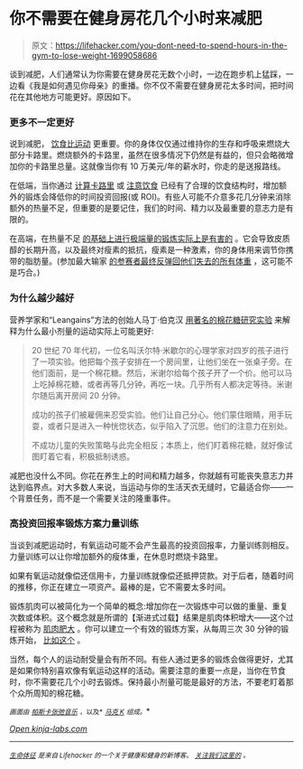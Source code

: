 # 你不需要在健身房花几个小时来减肥

> 原文：<https://lifehacker.com/you-dont-need-to-spend-hours-in-the-gym-to-lose-weight-1699058686>

谈到减肥，人们通常认为你需要在健身房花无数个小时，一边在跑步机上猛踩，一边看《我是如何遇见你母亲》的重播。你不仅不需要在健身房花太多时间，把时间花在其他地方可能更好。原因如下。



### 更多不一定更好

说到减肥， [饮食比运动](http://vitals.lifehacker.com/exercise-vs-diet-which-is-more-important-for-weight-l-1677532039) 更重要。你的身体仅仅通过维持你的生存和呼吸来燃烧大部分卡路里。燃烧额外的卡路里，虽然在很多情况下仍然是有益的，但只会略微增加你的卡路里总量。这就像当你有 10 万美元/年的薪水时，你走的是送报路线。

在低端，当你通过 [计算卡路里](http://vitals.lifehacker.com/how-to-determine-the-number-of-calories-you-should-eat-1693372946) 或 [注意饮食](http://vitals.lifehacker.com/how-to-lose-weight-without-counting-calories-1691715560) 已经有了合理的饮食结构时，增加额外的锻炼会降低你的时间投资回报(或 ROI)。有些人可能不介意多花几分钟来消除额外的热量不足，但重要的是要记住，我们的时间、精力以及最重要的意志力是有限的。

在高端，在热量不足 [的基础上进行极端量的锻炼实际上是有害的](http://www.bodyrecomposition.com/fat-loss/why-big-caloric-deficits-and-lots-of-activity-can-hurt-fat-loss.html/) 。它会导致皮质醇的长期升高，以及最终对瘦素的抵抗，瘦素是一种激素，你的身体用来调节你携带的脂肪量。(参加最大输家 [的参赛者最终反弹回他们失去的所有体重](http://www.weightymatters.ca/2014/09/more-on-why-biggest-loser-contestants.html) ，这可能不是巧合。)

### 为什么越少越好

营养学家和“Leangains”方法的创始人马丁·伯克汉 [用著名的棉花糖研究实验](http://www.leangains.com/2010/01/marshmallow-test.html) 来解释为什么最小剂量的运动实际上可能更好:

> 20 世纪 70 年代初，一位名叫沃尔特·米歇尔的心理学家对四岁的孩子进行了一项实验。他把每个孩子安排在一个房间里，让他们坐在一张桌子旁。在他们面前，是一个棉花糖。然后，米谢尔给每个孩子开了一个价。他可以马上吃掉棉花糖，或者再等几分钟，再吃一块。几乎所有人都决定等待。米谢尔随后离开房间 20 分钟。
> 
> 成功的孩子们被雇佣来忍受实验。他们让自己分心。他们蒙住眼睛，用手玩耍，或者只是进入一种恍惚状态，似乎陷入了沉思。他们的注意力在别处。
> 
> 不成功儿童的失败策略与此完全相反；本质上，他们盯着棉花糖，就好像试图盯着它看，积极抵制诱惑。

减肥也没什么不同。你花在养生上的时间和精力越多，你就越有可能丧失意志力并达到临界点。对大多数人来说，当运动与你的生活天衣无缝时，它最适合你——一个背景任务，而不是一个需要关注的隆重事件。

### 高投资回报率锻炼方案力量训练

当谈到减肥运动时，有氧运动可能不会产生最高的投资回报率，力量训练则相反。力量训练可以让你增加额外的瘦体重，在休息时燃烧卡路里。

如果有氧运动就像偿还信用卡，力量训练就像偿还抵押贷款。对于后者，随着时间的推移，你正在建立一项资产。最棒的是，它不需要太多时间。

锻炼肌肉可以被简化为一个简单的概念:增加你在一次锻炼中可以做的重量、重复次数或体积。这个概念就是所谓的【渐进式过载】结果是肌肉体积增大——这个过程被称为 [肌肉肥大](http://en.wikipedia.org/wiki/Muscle_hypertrophy) 。你可以建立一个有效的锻炼方案，从每周三次 30 分钟的锻炼开始， [比如这个](http://www.mvf.io/mvf-part-three-highly-effective-workouts/) 。

当然，每个人的运动耐受量会有所不同。有些人通过更多的锻炼会做得更好，尤其是如果你特别喜欢像有氧运动这样的活动。需要注意的重要一点是，当你在节食时，你不需要花几个小时去锻炼。保持最小剂量可能是最好的方法，不要老盯着那个众所周知的棉花糖。

<small>*画面由*</small> [<small>*帕斯卡*</small>](https://www.flickr.com/photos/pasukaru76/)<small></small>*[<small>*张弛音乐*</small>](https://www.flickr.com/photos/83905817@N08/) <small>*，以及*</small> [<small>*马克 K*</small>](https://www.flickr.com/photos/alpima/) <small>*组成。*</small>*

*[Open *kinja-labs.com*](http://kinja-labs.com/related-widget/?posts=1692058974,1677532039,1686146359&title=Recommended%20stories)*

* * *

*[<small>*生命体征*</small>](http://vitals.lifehacker.com/) <small>*是来自 Lifehacker 的一个关于健康和健身的新博客。*</small> [<small>*关注我们这里的*</small>](https://twitter.com/VitalsLH) <small>*。*</small>*